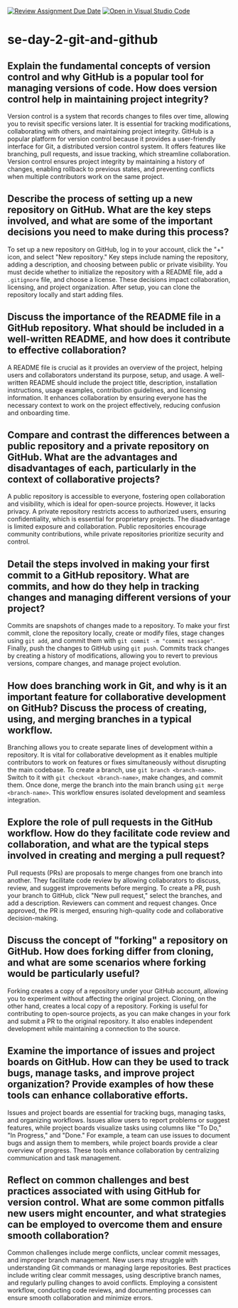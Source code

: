 [![Review Assignment Due Date](https://classroom.github.com/assets/deadline-readme-button-22041afd0340ce965d47ae6ef1cefeee28c7c493a6346c4f15d667ab976d596c.svg)](https://classroom.github.com/a/8wgCKhpZ)
[![Open in Visual Studio Code](https://classroom.github.com/assets/open-in-vscode-2e0aaae1b6195c2367325f4f02e2d04e9abb55f0b24a779b69b11b9e10269abc.svg)](https://classroom.github.com/online_ide?assignment_repo_id=18537890&assignment_repo_type=AssignmentRepo)


# se-day-2-git-and-github
## Explain the fundamental concepts of version control and why GitHub is a popular tool for managing versions of code. How does version control help in maintaining project integrity?

Version control is a system that records changes to files over time, allowing you to revisit specific versions later. It is essential for tracking modifications, collaborating with others, and maintaining project integrity. GitHub is a popular platform for version control because it provides a user-friendly interface for Git, a distributed version control system. It offers features like branching, pull requests, and issue tracking, which streamline collaboration. Version control ensures project integrity by maintaining a history of changes, enabling rollback to previous states, and preventing conflicts when multiple contributors work on the same project.


## Describe the process of setting up a new repository on GitHub. What are the key steps involved, and what are some of the important decisions you need to make during this process?

To set up a new repository on GitHub, log in to your account, click the "+" icon, and select "New repository." Key steps include naming the repository, adding a description, and choosing between public or private visibility. You must decide whether to initialize the repository with a README file, add a `.gitignore` file, and choose a license. These decisions impact collaboration, licensing, and project organization. After setup, you can clone the repository locally and start adding files.

## Discuss the importance of the README file in a GitHub repository. What should be included in a well-written README, and how does it contribute to effective collaboration?

A README file is crucial as it provides an overview of the project, helping users and collaborators understand its purpose, setup, and usage. A well-written README should include the project title, description, installation instructions, usage examples, contribution guidelines, and licensing information. It enhances collaboration by ensuring everyone has the necessary context to work on the project effectively, reducing confusion and onboarding time.

## Compare and contrast the differences between a public repository and a private repository on GitHub. What are the advantages and disadvantages of each, particularly in the context of collaborative projects?

A public repository is accessible to everyone, fostering open collaboration and visibility, which is ideal for open-source projects. However, it lacks privacy. A private repository restricts access to authorized users, ensuring confidentiality, which is essential for proprietary projects. The disadvantage is limited exposure and collaboration. Public repositories encourage community contributions, while private repositories prioritize security and control.


## Detail the steps involved in making your first commit to a GitHub repository. What are commits, and how do they help in tracking changes and managing different versions of your project?

Commits are snapshots of changes made to a repository. To make your first commit, clone the repository locally, create or modify files, stage changes using `git add`, and commit them with `git commit -m "commit message"`. Finally, push the changes to GitHub using `git push`. Commits track changes by creating a history of modifications, allowing you to revert to previous versions, compare changes, and manage project evolution.


## How does branching work in Git, and why is it an important feature for collaborative development on GitHub? Discuss the process of creating, using, and merging branches in a typical workflow.

Branching allows you to create separate lines of development within a repository. It is vital for collaborative development as it enables multiple contributors to work on features or fixes simultaneously without disrupting the main codebase. To create a branch, use `git branch <branch-name>`. Switch to it with `git checkout <branch-name>`, make changes, and commit them. Once done, merge the branch into the main branch using `git merge <branch-name>`. This workflow ensures isolated development and seamless integration.


## Explore the role of pull requests in the GitHub workflow. How do they facilitate code review and collaboration, and what are the typical steps involved in creating and merging a pull request?

Pull requests (PRs) are proposals to merge changes from one branch into another. They facilitate code review by allowing collaborators to discuss, review, and suggest improvements before merging. To create a PR, push your branch to GitHub, click "New pull request," select the branches, and add a description. Reviewers can comment and request changes. Once approved, the PR is merged, ensuring high-quality code and collaborative decision-making.

## Discuss the concept of "forking" a repository on GitHub. How does forking differ from cloning, and what are some scenarios where forking would be particularly useful?

Forking creates a copy of a repository under your GitHub account, allowing you to experiment without affecting the original project. Cloning, on the other hand, creates a local copy of a repository. Forking is useful for contributing to open-source projects, as you can make changes in your fork and submit a PR to the original repository. It also enables independent development while maintaining a connection to the source.


## Examine the importance of issues and project boards on GitHub. How can they be used to track bugs, manage tasks, and improve project organization? Provide examples of how these tools can enhance collaborative efforts.

Issues and project boards are essential for tracking bugs, managing tasks, and organizing workflows. Issues allow users to report problems or suggest features, while project boards visualize tasks using columns like "To Do," "In Progress," and "Done." For example, a team can use issues to document bugs and assign them to members, while project boards provide a clear overview of progress. These tools enhance collaboration by centralizing communication and task management.

## Reflect on common challenges and best practices associated with using GitHub for version control. What are some common pitfalls new users might encounter, and what strategies can be employed to overcome them and ensure smooth collaboration?

Common challenges include merge conflicts, unclear commit messages, and improper branch management. New users may struggle with understanding Git commands or managing large repositories. Best practices include writing clear commit messages, using descriptive branch names, and regularly pulling changes to avoid conflicts. Employing a consistent workflow, conducting code reviews, and documenting processes can ensure smooth collaboration and minimize errors.
